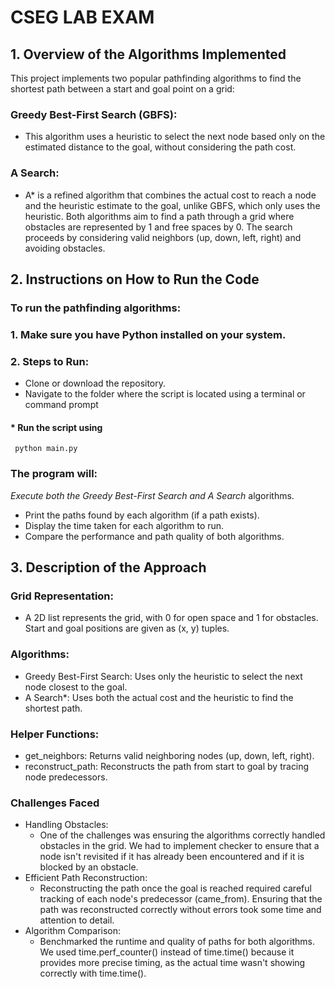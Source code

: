 # CSEG LAB EXAM
## 1. Overview of the Algorithms Implemented
 This project implements two popular pathfinding algorithms to find the shortest path between a start and goal point on a grid:
  ### **Greedy Best-First Search (GBFS)**:
   * This algorithm uses a heuristic to select the next node based only on the estimated distance to the goal, without considering the path cost.
  ### **A Search**:
   * A* is a refined algorithm that combines the actual cost to reach a node and the heuristic estimate to the goal, unlike GBFS, which only uses the heuristic.
 Both algorithms aim to find a path through a grid where obstacles are represented by 1 and free spaces by 0. The search proceeds by considering valid neighbors (up, down, left, right) and avoiding obstacles.

## 2. Instructions on How to Run the Code
  ### To run the pathfinding algorithms:
   ### 1. Make sure you have Python installed on your system.
   ### 2. Steps to Run:
   * Clone or download the repository.
   * Navigate to the folder where the script is located using a terminal or command prompt
   #### * Run the script using
     python main.py
   ### The program will:
   *Execute both the Greedy Best-First Search and A Search* algorithms.
   * Print the paths found by each algorithm (if a path exists).
   * Display the time taken for each algorithm to run.
   * Compare the performance and path quality of both algorithms.
       
  ## 3. Description of the Approach
  ### Grid Representation:
  * A 2D list represents the grid, with 0 for open space and 1 for obstacles. Start and goal positions are given as (x, y) tuples.
  ### Algorithms:
  * Greedy Best-First Search: Uses only the heuristic to select the next node closest to the goal.
  * A Search*: Uses both the actual cost and the heuristic to find the shortest path.
  ### Helper Functions:
  * get_neighbors: Returns valid neighboring nodes (up, down, left, right).
  * reconstruct_path: Reconstructs the path from start to goal by tracing node predecessors.
     
  ### Challenges Faced
  * Handling Obstacles:
     * One of the challenges was ensuring the algorithms correctly handled obstacles in the grid. We had to implement checker to ensure that
       a node isn't revisited if it has already been encountered and if it is blocked by an obstacle.
   * Efficient Path Reconstruction:
      * Reconstructing the path once the goal is reached required careful tracking of each node's predecessor (came_from). Ensuring that the path was
        reconstructed correctly without errors took some time and attention to detail.
   * Algorithm Comparison: 
      * Benchmarked the runtime and quality of paths for both algorithms. We used time.perf_counter() instead of time.time() because 
        it provides more precise timing, as the actual time wasn't showing correctly with time.time().
